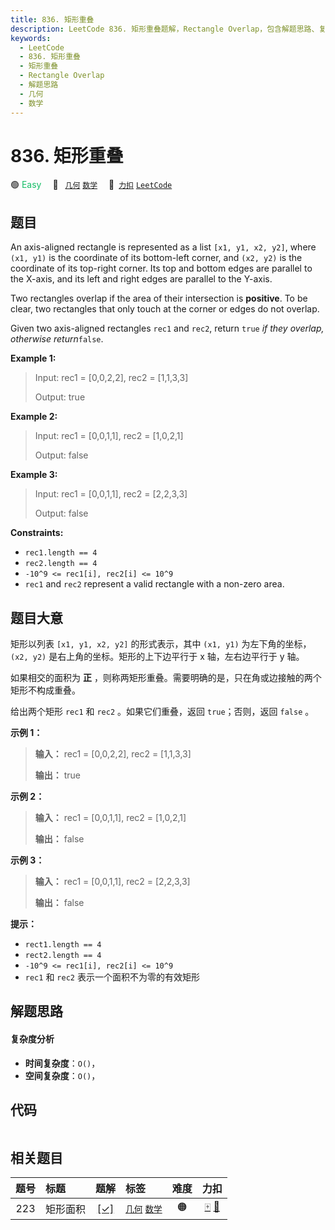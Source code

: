 ```yaml
---
title: 836. 矩形重叠
description: LeetCode 836. 矩形重叠题解，Rectangle Overlap，包含解题思路、复杂度分析以及完整的 JavaScript 代码实现。
keywords:
  - LeetCode
  - 836. 矩形重叠
  - 矩形重叠
  - Rectangle Overlap
  - 解题思路
  - 几何
  - 数学
---
```


# 836. 矩形重叠

🟢 <font color=#15bd66>Easy</font>&emsp; 🔖&ensp; [`几何`](/tag/geometry.md) [`数学`](/tag/math.md)&emsp; 🔗&ensp;[`力扣`](https://leetcode.cn/problems/rectangle-overlap) [`LeetCode`](https://leetcode.com/problems/rectangle-overlap)

## 题目

An axis-aligned rectangle is represented as a list `[x1, y1, x2, y2]`, where
`(x1, y1)` is the coordinate of its bottom-left corner, and `(x2, y2)` is the
coordinate of its top-right corner. Its top and bottom edges are parallel to
the X-axis, and its left and right edges are parallel to the Y-axis.

Two rectangles overlap if the area of their intersection is **positive**. To
be clear, two rectangles that only touch at the corner or edges do not
overlap.

Given two axis-aligned rectangles `rec1` and `rec2`, return `true` _if they
overlap, otherwise return_`false`.



**Example 1:**

> Input: rec1 = [0,0,2,2], rec2 = [1,1,3,3]
> 
> Output: true

**Example 2:**

> Input: rec1 = [0,0,1,1], rec2 = [1,0,2,1]
> 
> Output: false

**Example 3:**

> Input: rec1 = [0,0,1,1], rec2 = [2,2,3,3]
> 
> Output: false

**Constraints:**

  * `rec1.length == 4`
  * `rec2.length == 4`
  * `-10^9 <= rec1[i], rec2[i] <= 10^9`
  * `rec1` and `rec2` represent a valid rectangle with a non-zero area.


## 题目大意

矩形以列表 `[x1, y1, x2, y2]` 的形式表示，其中 `(x1, y1)` 为左下角的坐标，`(x2, y2)`
是右上角的坐标。矩形的上下边平行于 x 轴，左右边平行于 y 轴。

如果相交的面积为 **正** ，则称两矩形重叠。需要明确的是，只在角或边接触的两个矩形不构成重叠。

给出两个矩形 `rec1` 和 `rec2` 。如果它们重叠，返回 `true`；否则，返回 `false` 。



**示例 1：**

> 
> 
> 
> 
> 
> **输入：** rec1 = [0,0,2,2], rec2 = [1,1,3,3]
> 
> **输出：** true
> 
> 

**示例 2：**

> 
> 
> 
> 
> 
> **输入：** rec1 = [0,0,1,1], rec2 = [1,0,2,1]
> 
> **输出：** false
> 
> 

**示例 3：**

> 
> 
> 
> 
> 
> **输入：** rec1 = [0,0,1,1], rec2 = [2,2,3,3]
> 
> **输出：** false
> 
> 



**提示：**

  * `rect1.length == 4`
  * `rect2.length == 4`
  * `-10^9 <= rec1[i], rec2[i] <= 10^9`
  * `rec1` 和 `rec2` 表示一个面积不为零的有效矩形


## 解题思路

#### 复杂度分析

- **时间复杂度**：`O()`，
- **空间复杂度**：`O()`，

## 代码

```javascript

```

## 相关题目

<!-- prettier-ignore -->
| 题号 | 标题 | 题解 | 标签 | 难度 | 力扣 |
| :------: | :------ | :------: | :------ | :------: | :------: |
| 223 | 矩形面积 | [[✓]](/problem/0223.md) |  [`几何`](/tag/geometry.md) [`数学`](/tag/math.md) | 🟠 | [🀄️](https://leetcode.cn/problems/rectangle-area) [🔗](https://leetcode.com/problems/rectangle-area) |